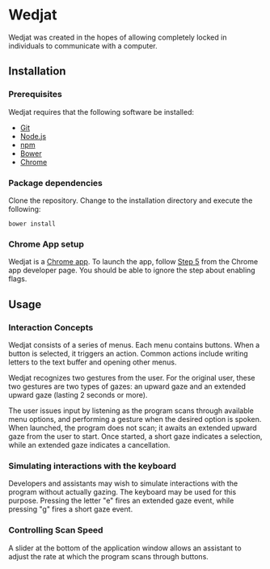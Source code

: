 # Wedjat

Wedjat was created in the hopes of allowing completely locked in individuals to
communicate with a computer.

## Installation

### Prerequisites
Wedjat requires that the following software be installed:

- [Git](https://git-scm.com/)
- [Node.js](http://nodejs.org/)
- [npm](http://npmjs.org/)
- [Bower](http://bower.io/)
- [Chrome](https://www.google.com/chrome/)

### Package dependencies
Clone the repository. Change to the installation directory and execute the
following:

```
bower install
```

### Chrome App setup

Wedjat is a [Chrome app](https://developer.chrome.com/apps/about_apps). To
launch the app, follow
[Step 5](https://developer.chrome.com/apps/first_app#five) from the Chrome app
developer page. You should be able to ignore the step about enabling flags.

## Usage

### Interaction Concepts
Wedjat consists of a series of menus. Each menu contains buttons. When a button
is selected, it triggers an action. Common actions include writing letters to
the text buffer and opening other menus.

Wedjat recognizes two gestures from the user. For the original user, these two
gestures are two types of gazes: an upward gaze and an extended upward gaze
(lasting 2 seconds or more).

The user issues input by listening as the program scans through available menu
options, and performing a gesture when the desired option is spoken. When
launched, the program does not scan; it awaits an extended upward gaze from the
user to start. Once started, a short gaze indicates a selection, while an
extended gaze indicates a cancellation.

### Simulating interactions with the keyboard
Developers and assistants may wish to simulate interactions with the program
without actually gazing. The keyboard may be used for this purpose. Pressing the
letter "e" fires an extended gaze event, while pressing "g" fires a short
gaze event.

### Controlling Scan Speed
A slider at the bottom of the application window allows an assistant to adjust
the rate at which the program scans through buttons.

